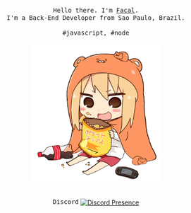 <p align="center">
  <br>
  <br>
  <br>
  <samp>Hello there. I'm <a href="https://github.com/facalz">Facal</a>.<br> I'm a Back-End Developer from Sao Paulo, Brazil.<br><br>#javascript, #node</samp>
  <br>
  <br>
  <a href="#">
    <img src="https://github.com/facalz/facalz/blob/main/picture.png" width="300" />
  </a>
  <br>
  <br>
  <br>
   <samp>Discord</samp>
   <a href="#" rel="nofollow">
      <img src="https://lanyard-profile-readme.vercel.app/api/506850276863508491?idleMessage=Offline..." alt="Discord Presence" align="center">
   </a>
 </p>
